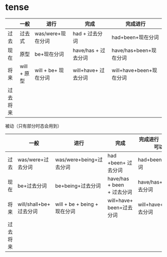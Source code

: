 # tense

|      | 一般        | 进行              | 完成              | 完成进行                |
| ---- | --------- | --------------- | --------------- | ------------------- |
| 过去   | 过去式       | was/were+现在分词   | had + 过去分词      | had+been+现在分词       |
| 现在   | 原型        | be+现在分词         | have/has + 过去分词 | have/has+been+现在分词  |
| 将来   | will + 原型 | will + be+ 现在分词 | will+have+ 过去分词 | will+have+been+现在分词 |
| 过去将来 |           |                 |                 |                     |

被动（只有部分时态会用到）

|      | 一般                  | 进行                       | 完成                     | 完成进行（基本不会出现，可以不考虑）        |
| ---- | ------------------- | ------------------------ | ---------------------- | ------------------------- |
| 过去   | was/were+过去分词       | was/were+being+过去分词      | had +been+ 过去分词        | had+been+being+过去分词       |
| 现在   | be+过去分词             | be+being+过去分词            | have/has + been + 过去分词 | have/has+been+being+过去分词  |
| 将来   | will/shall+be+ 过去分词 | will + be + being + 现在分词 | will+have+ been+过去分词   | will+have+been+being+过去分词 |
| 过去将来 |                     |                          |                        |                           |
